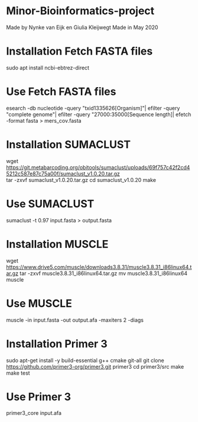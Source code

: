 # Minor-Bioinformatics-project
Made by Nynke van Eijk en Giulia Kleijwegt
Made in May 2020


# Installation Fetch FASTA files
sudo apt install ncbi-ebtrez-direct
# Use Fetch FASTA files
esearch -db nucleotide -query "txid1335626[Organism]"| efilter -query "complete genome"| efilter -query "27000:35000[Sequence length]| efetch -format fasta > mers_cov.fasta

# Installation SUMACLUST
wget https://git.metabarcoding.org/obitools/sumaclust/uploads/69f757c42f2cd45212c587e87c75a00f/sumaclust_v1.0.20.tar.gz  
tar -zxvf sumaclust_v1.0.20.tar.gz
cd sumaclust_v1.0.20
make
# Use SUMACLUST
sumaclust -t 0.97 input.fasta > output.fasta

# Installation MUSCLE
wget https://www.drive5.com/muscle/downloads3.8.31/muscle3.8.31_i86linux64.tar.gz 
tar -zxvf muscle3.8.31_i86linux64.tar.gz
mv muscle3.8.31_i86linux64 muscle
# Use MUSCLE
muscle -in input.fasta -out output.afa -maxiters 2 -diags

# Installation Primer 3
sudo apt-get install -y build-essential g++ cmake git-all
git clone https://github.com/primer3-org/primer3.git primer3
cd primer3/src
make
make test
# Use Primer 3
primer3_core input.afa


